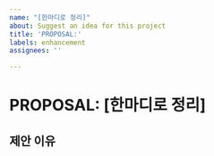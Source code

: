 ```yaml
---
name: "[한마디로 정리]"
about: Suggest an idea for this project
title: 'PROPOSAL:'
labels: enhancement
assignees: ''

---
```


# PROPOSAL: [한마디로 정리]

## 제안 이유

